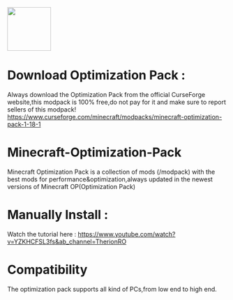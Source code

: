 <img src="https://user-images.githubusercontent.com/59541950/175035789-c176525a-93d6-4c1b-83af-beec801c5dd8.png" width="100" height="100" />

# Download Optimization Pack :
Always download the Optimization Pack from the official CurseForge website,this modpack is 100% free,do not pay for it and make sure to report sellers of this modpack!
https://www.curseforge.com/minecraft/modpacks/minecraft-optimization-pack-1-18-1

# Minecraft-Optimization-Pack
Minecraft Optimization Pack is a collection of mods (/modpack) with the best mods for performance&optimization,always updated in the newest versions of Minecraft OP(Optimization Pack)
# Manually Install :
 Watch the tutorial here : https://www.youtube.com/watch?v=YZKHCFSL3fs&ab_channel=TherionRO
# Compatibility
 The optimization pack supports all kind of PCs,from low end to high end.
 
